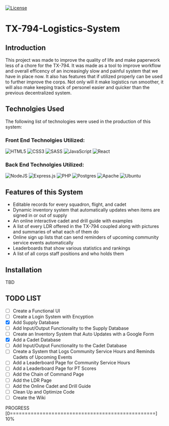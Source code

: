 [![License](https://img.shields.io/badge/License-Apache_2.0-blue.svg)](https://opensource.org/licenses/Apache-2.0)
# TX-794-Logistics-System

## Introduction
 This project was made to improve the quality of life and make paperwork less of a chore for the TX-794. It was made as a 
 tool to improve workflow and overall efficency of an increasingly slow and painful system that we have in place now. It 
 also has features that if utilized properly can be used to further improve the corps. Not only will it make logistics run 
 smoother, it will also make keeping track of personel easier and quicker than the previous decentralized system.

## Technolgies Used
The following list of technologies were used in the production of this system:

### Front End Technolgies Utilized:
![HTML5](https://img.shields.io/badge/html5-%23E34F26.svg?style=for-the-badge&logo=html5&logoColor=white) ![CSS3](https://img.shields.io/badge/css3-%231572B6.svg?style=for-the-badge&logo=css3&logoColor=white) ![SASS](https://img.shields.io/badge/SASS-hotpink.svg?style=for-the-badge&logo=SASS&logoColor=white) ![JavaScript](https://img.shields.io/badge/javascript-%23323330.svg?style=for-the-badge&logo=javascript&logoColor=%23F7DF1E) ![React](https://img.shields.io/badge/react-%2320232a.svg?style=for-the-badge&logo=react&logoColor=%2361DAFB) 

### Back End Technolgies Utilized:
 ![NodeJS](https://img.shields.io/badge/node.js-6DA55F?style=for-the-badge&logo=node.js&logoColor=white) ![Express.js](https://img.shields.io/badge/express.js-%23404d59.svg?style=for-the-badge&logo=express&logoColor=%2361DAFB) 
 ![PHP](https://img.shields.io/badge/php-%23777BB4.svg?style=for-the-badge&logo=php&logoColor=white) ![Postgres](https://img.shields.io/badge/postgres-%23316192.svg?style=for-the-badge&logo=postgresql&logoColor=white) ![Apache](https://img.shields.io/badge/apache-%23D42029.svg?style=for-the-badge&logo=apache&logoColor=white) ![Ubuntu](https://img.shields.io/badge/Ubuntu-E95420?style=for-the-badge&logo=ubuntu&logoColor=white) 


## Features of this System
- Editable records for every squadron, flight, and cadet
- Dynamic inventory system that automatically updates when items are signed in or out of supply
- An online interactive cadet and drill guide with examples
- A list of every LDR offered in the TX-794 coupled along with pictures and summaries of what each of them do
- Online sign up lists that can send reminders of upcoming community service events automatically
- Leaderboards that show various statistics and rankings
- A list of all corps staff positions and who holds them

## Installation 

 TBD

## TODO LIST
- [ ] Create a Functional UI
- [ ] Create a Login System with Encyption
- [x] Add Supply Database
- [ ] Add Input/Output Functionality to the Supply Database
- [ ] Create an Inventory System that Auto Updates with a Google Form
- [x] Add a Cadet Database
- [ ] Add Input/Output Functionality to the Cadet Database
- [ ] Create a System that Logs Community Service Hours and Reminds Cadets of Upcoming Events
- [ ] Add a Leaderboard Page for Community Service Hours
- [ ] Add a Leaderboard Page for PT Scores
- [ ] Add the Chain of Command Page
- [ ] Add the LDR Page
- [ ] Add the Online Cadet and Drill Guide
- [ ] Clean Up and Optimize Code
- [ ] Create the Wiki

PROGRESS [0=================================================] 10%


